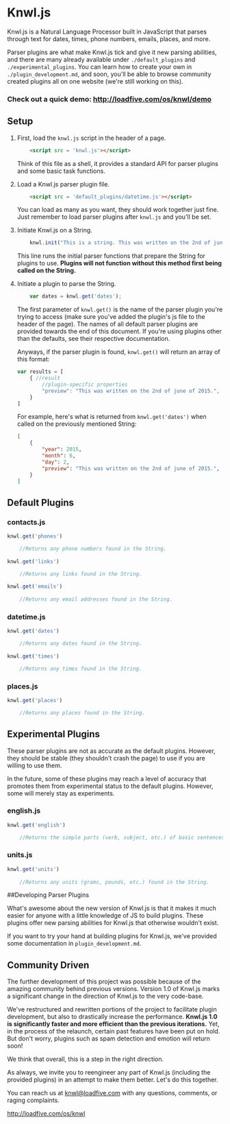 # Knwl.js
Knwl.js is a Natural Language Processor built in JavaScript that parses through text for dates, times, phone numbers, emails, places, and more. 

Parser plugins are what make Knwl.js tick and give it new parsing abilities, and there are many already available under ```./default_plugins``` and ```./experimental_plugins```. You can learn how to create your own in ```./plugin_development.md```, and soon, you'll be able to browse community created plugins all on one website (we're still working on this).

### Check out a quick demo: http://loadfive.com/os/knwl/demo


## Setup

1. First, load the ```knwl.js``` script in the header of a page.

	``` html
		<script src = 'knwl.js'></script>
	```

	Think of this file as a shell, it provides a standard
	API for parser plugins and some basic task functions.

2. Load a Knwl.js parser plugin file.
	
	``` html
		<script src = 'default_plugins/datetime.js'></script>
	```
	You can load as many as you want, they should work together just fine. 
	Just remember to load parser plugins after ```knwl.js``` and you'll be set.
	
3. Initiate Knwl.js on a String.

	``` javascript
		knwl.init("This is a string. This was written on the 2nd of june, of 2015.");
	```
	
	This line runs the initial parser functions that
	prepare the String for plugins to use. **Plugins
	will not function without this method first being called
	on the String.**
	
4. Initiate a plugin to parse the String.
	
	``` javascript
		var dates = knwl.get('dates');
	```
	
	The first parameter of ```knwl.get()``` is the
	name of the parser plugin you're trying to access (make sure you've added the plugin's js file to the header of the page).
	The names of all default parser plugins are provided
	 towards the end of this document. If you're using
	plugins other than the defaults, see their respective
	documentation.
	
	Anyways, if the parser plugin is found, ```knwl.get()``` will return
	an array of this format:
	
	```javascript
	var results = [
		{ //result
			//plugin-specific properties
			"preview": "This was written on the 2nd of june of 2015.", //the sentence of rough location of the data from the String
		}
	]
	```
	
	For example, here's what is returned from ```knwl.get('dates')``` when called on the previously mentioned String:
	
	```json
	[
		{
			"year": 2015,
			"month": 6,
			"day": 2,
			"preview": "This was written on the 2nd of june of 2015.",
		}
	]
	```

## Default Plugins

### contacts.js
```javascript		
knwl.get('phones')

	//Returns any phone numbers found in the String.
	
knwl.get('links')

	//Returns any links found in the String.
		
knwl.get('emails')
	
	//Returns any email addresses found in the String.
```

### datetime.js
```javascript
knwl.get('dates')

	//Returns any dates found in the String.
	
knwl.get('times')

	//Returns any times found in the String.
```		
### places.js
```javascript
knwl.get('places')

	//Returns any places found in the String.
```
## Experimental Plugins

These parser plugins are not as accurate as the default plugins. However,
they should be stable (they shouldn't crash the page) to use if you are willing to use them.

In the future, some of these plugins may reach a level of accuracy that promotes them
from experimental status to the default plugins. However, some will merely stay
as experiments.

### english.js
```javascript
knwl.get('english')

	//Returns the simple parts (verb, subject, etc.) of basic sentences found in the String.
```
### units.js
```javascript
knwl.get('units')
	
	//Returns any units (grams, pounds, etc.) found in the String.
```
##Developing Parser Plugins

What's awesome about the new version of Knwl.js is that it makes it much easier
for anyone with a little knowledge of JS to build plugins. These plugins offer new
parsing abilities for Knwl.js that otherwise wouldn't exist.

If you want to try your hand at building plugins for Knwl.js, we've
provided some documentation in ```plugin_development.md```.

## Community Driven

The further development of this project was possible because of the
amazing community behind previous versions. Version 1.0 of Knwl.js marks a significant
change in the direction of Knwl.js to the very code-base.

We've restructured and rewritten portions of the project to facilitate
plugin development, but also to drastically increase the performance. **Knwl.js 1.0 is significantly
 faster and more efficient than the previous iterations.**
Yet, in the process of the relaunch, certain past features have been put on hold. But
don't worry, plugins such as spam detection and emotion will return soon!

We think that overall, this is a step in the right direction.

As always, we invite you to reengineer any part of Knwl.js (including the provided plugins) in an attempt
to make them better. Let's do this together.

You can reach us at knwl@loadfive.com with any questions, comments,
or raging complaints.

http://loadfive.com/os/knwl
